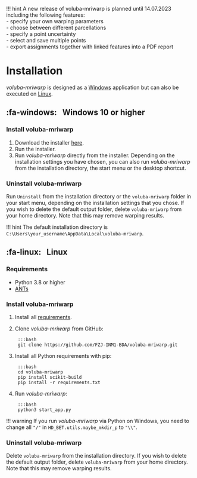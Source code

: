 !!! hint
    A new release of voluba-mriwarp is planned until 14.07.2023 including the following features:  
    - specify your own warping parameters  
    - choose between different parcellations  
    - specify a point uncertainty  
    - select and save multiple points  
    - export assignments together with linked features into a PDF report

# Installation

_voluba-mriwarp_ is designed as a [Windows](#fa-windows-windows-10-or-higher) application but can also be executed on [Linux](#linux).

## :fa-windows: &nbsp; Windows 10 or higher

### Install voluba-mriwarp

1. Download the installer [here](https://fz-juelich.sciebo.de/s/GPbDWgkmvsQNq5G/download).
2. Run the installer.
3. Run _voluba-mriwarp_ directly from the installer. Depending on the installation settings you have chosen, you can also run _voluba-mriwarp_ from the installation directory, the start menu or the desktop shortcut.

### Uninstall voluba-mriwarp

Run `Uninstall` from the installation directory or the `voluba-mriwarp` folder in your start menu, depending on the installation settings that you chose. If you wish to delete the default output folder, delete `voluba-mriwarp` from your home directory. Note that this may remove warping results.

!!! hint
    The default installation directory is `C:\Users\your_username\AppData\Local\voluba-mriwarp`.

## :fa-linux: &nbsp; Linux

### Requirements

* Python 3.8 or higher
* [ANTs](https://github.com/ANTsX/ANTs/wiki/Compiling-ANTs-on-Linux-and-Mac-OS)

### Install voluba-mriwarp

1. Install all [requirements](#requirements).
2. Clone _voluba-mriwarp_ from GitHub:

        :::bash
        git clone https://github.com/FZJ-INM1-BDA/voluba-mriwarp.git

3. Install all Python requirements with pip:

        :::bash
        cd voluba-mriwarp
        pip install scikit-build
        pip install -r requirements.txt

4. Run _voluba-mriwarp_:

        :::bash
        python3 start_app.py

!!! warning
    If you run _voluba-mriwarp_ via Python on Windows, you need to change all `"/"` in `HD_BET.utils.maybe_mkdir_p` to `"\\"`.

### Uninstall voluba-mriwarp

Delete `voluba-mriwarp` from the installation directory. If you wish to delete the default output folder, delete `voluba-mriwarp` from your home directory. Note that this may remove warping results.
